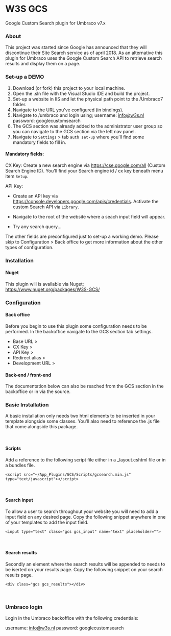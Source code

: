 # W3S GCS
Google Custom Search plugin for Umbraco v7.x

### About
This project was started since Google has announced that they will discontinue their Site Search service as of april 2018. As an alternative this plugin for Umbraco uses the Google Custom Search API to retrieve search results and display them on a page.

### Set-up a DEMO
1. Download (or fork) this project to your local machine.
2. Open the .sln file with the Visual Studio IDE and build the project.
3. Set-up a website in IIS and let the physical path point to the /Umbraco7 folder.
4. Navigate to the URL you've configured (in bindings).
5. Navigate to /umbraco and login using;
    username: info@w3s.nl
    password: googlecustomsearch
6. The GCS section was already added to the administrator user group so you can navigate to the GCS section via the left nav panel.
7. Navigate to `Settings` > tab `auth set-up` where you'll find some mandatory fields to fill in.

#### Mandatory fields:
CX Key:
Create a new search engine via https://cse.google.com/all (Custom Search Engine ID). You'll find your Search engine id / cx key beneath menu item `Setup`.

API Key:
- Create an API key via https://console.developers.google.com/apis/credentials. Activate the custom Search API via `Library`.

- Navigate to the root of the website where a seach input field will appear. 
- Try any search query...

The other fields are preconfigured just to set-up a working demo.
Please skip to Configuration > Back office to get more information about the other types of configuration.

### Installation
#### Nuget 
This plugin will is available via Nuget; https://www.nuget.org/packages/W3S-GCS/

### Configuration
#### Back office 
Before you begin to use this plugin some configuration needs to be performed. 
In the backoffice navigate to the GCS section tab settings. 

- Base URL        >
- CX Key          >
- API Key         > 
- Redirect alias  >
- Development URL >

#### Back-end / front-end
The documentation below can also be reached from the GCS section in the backoffice or in via the source.

### Basic Installation
A basic installation only needs two html elements to be inserted in your template alongside some classes.
You'll also need to reference the .js file that come alongside this package. 

<br />

#### Scripts
Add a reference to the following script file either in a _layout.cshtml file or in a bundles file.
```
<script src="~/App_Plugins/GCS/Scripts/gcsearch.min.js" type="text/javascript"></script>
```
<br />

#### Search input
To allow a user to search throughout your website you will need to add a input field on any desired page.
Copy the following snippet anywhere in one of your templates to add the input field. 

```
<input type="text" class="gcs gcs_input" name="text" placeholder="">
```
<br />

#### Search results
Secondly an element where the search results will be appended to needs to be iserted on your results page.
Copy the following snippet on your search results page.

```
<div class="gcs gcs_results"></div>
```

<br />

### Umbraco login
Login in the Umbraco backoffice with the following credentials:

username: info@w3s.nl
password: googlecustomsearch
